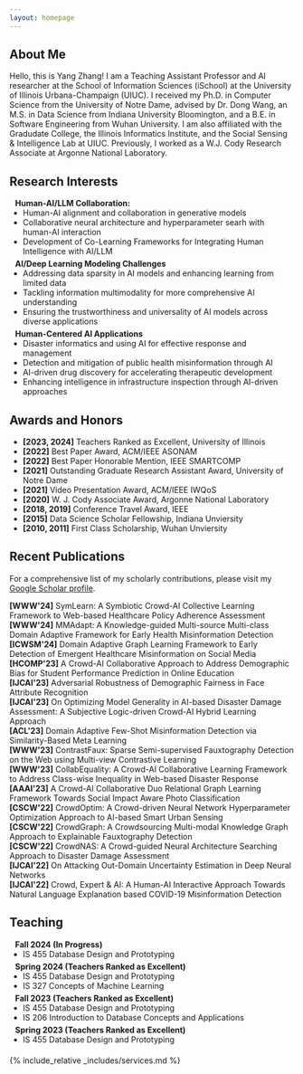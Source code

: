 ```yaml
---
layout: homepage
---
```


## About Me

Hello, this is Yang Zhang! I am a Teaching Assistant Professor and AI researcher at the School of Information Sciences (iSchool) at the University of Illinois Urbana-Champaign (UIUC). I received my Ph.D. in Computer Science from the University of Notre Dame, advised by Dr. Dong Wang, an M.S. in Data Science from Indiana University Bloomington, and a B.E. in Software Engineering from Wuhan University. I am also affiliated with the Gradudate College, the Illinois Informatics Institute, and the Social Sensing & Intelligence Lab at UIUC. Previously, I worked as a W.J. Cody Research Associate at Argonne National Laboratory.

## Research Interests
<h4 style="margin:0 10px 0;">Human-AI/LLM Collaboration:</h4>

<ul style="margin:0 0 5px;">
  <li><autocolor>Human-AI alignment and collaboration in generative models</autocolor></li>
  <li><autocolor>Collaborative neural architecture and hyperparameter searh with human-AI interaction</autocolor></li>
  <li><autocolor>Development of Co-Learning Frameworks for Integrating Human Intelligence with AI/LLM</autocolor></li>
</ul>

<h4 style="margin:0 10px 0;">AI/Deep Learning Modeling Challenges</h4>

<ul style="margin:0 0 5px;">
  <li><autocolor>Addressing data sparsity in AI models and enhancing learning from limited data</autocolor></li>
  <li><autocolor>Tackling information multimodality for more comprehensive AI understanding</autocolor></li>
    <li><autocolor>Ensuring the trustworthiness and universality of AI models across diverse applications</autocolor></li>
</ul>

<h4 style="margin:0 10px 0;">Human-Centered AI Applications</h4>

<ul style="margin:0 0 20px;">
  <li><autocolor>Disaster informatics and using AI for effective response and management</autocolor></li>
  <li><autocolor>Detection and mitigation of public health misinformation through AI</autocolor></li>
    <li><autocolor>AI-driven drug discovery for accelerating therapeutic development</autocolor></li>
        <li><autocolor>Enhancing intelligence in infrastructure inspection through AI-driven approaches</autocolor></li>
</ul>


## Awards and Honors

- **[2023, 2024]** Teachers Ranked as Excellent, University of Illinois
- **[2022]** Best Paper Award, ACM/IEEE ASONAM
- **[2022]** Best Paper Honorable Mention, IEEE SMARTCOMP
- **[2021]** Outstanding Graduate Research Assistant Award, University of Notre Dame 
- **[2021]** Video Presentation Award, ACM/IEEE IWQoS
- **[2020]** W. J. Cody Associate Award, Argonne National Laboratory
- **[2018, 2019]** Conference Travel Award, IEEE
- **[2015]** Data Science Scholar Fellowship, Indiana Unviersity
- **[2010, 2011]** First Class Scholarship, Wuhan Unviersity


## Recent Publications

For a comprehensive list of my scholarly contributions, please visit my <a href="https://scholar.google.com/citations?user=uq55RBsAAAAJ&hl=en">Google Scholar profile</a>.


**[WWW'24]** SymLearn: A Symbiotic Crowd-AI Collective Learning Framework to Web-based Healthcare Policy Adherence Assessment <br style="line-height: 20px" />
**[WWW'24]** MMAdapt: A Knowledge-guided Multi-source Multi-class Domain Adaptive Framework for Early Health Misinformation Detection <br style="line-height: 10px" />
**[ICWSM'24]** Domain Adaptive Graph Learning Framework to Early Detection of Emergent Healthcare Misinformation on Social Media <br style="line-height: 10px" />
**[HCOMP'23]** A Crowd-AI Collaborative Approach to Address Demographic Bias for Student Performance Prediction in Online Education <br style="line-height: 10px" />
**[IJCAI'23]** Adversarial Robustness of Demographic Fairness in Face Attribute Recognition <br style="line-height: 10px" />
**[IJCAI'23]** On Optimizing Model Generality in AI-based Disaster Damage Assessment: A Subjective Logic-driven Crowd-AI Hybrid Learning Approach <br style="line-height: 10px" />
**[ACL'23]** Domain Adaptive Few-Shot Misinformation Detection via Similarity-Based Meta Learning <br style="line-height: 10px" />
**[WWW'23]** ContrastFaux: Sparse Semi-supervised Fauxtography Detection on the Web using Multi-view Contrastive Learning <br style="line-height: 10px" />
**[WWW'23]** CollabEquality: A Crowd-AI Collaborative Learning Framework to Address Class-wise Inequality in Web-based Disaster Response <br style="line-height: 10px" />
**[AAAI'23]** A Crowd-AI Collaborative Duo Relational Graph Learning Framework Towards Social Impact Aware Photo Classification <br style="line-height: 10px" />
**[CSCW'22]** CrowdOptim: A Crowd-driven Neural Network Hyperparameter Optimization Approach to AI-based Smart Urban Sensing <br style="line-height: 10px" />
**[CSCW'22]** CrowdGraph: A Crowdsourcing Multi-modal Knowledge Graph Approach to Explainable Fauxtography Detection <br style="line-height: 10px" />
**[CSCW'22]** CrowdNAS: A Crowd-guided Neural Architecture Searching Approach to Disaster Damage Assessment <br style="line-height: 10px" />
**[IJCAI'22]** On Attacking Out-Domain Uncertainty Estimation in Deep Neural Networks <br style="line-height: 10px" />
**[IJCAI'22]** Crowd, Expert & AI: A Human-AI Interactive Approach Towards Natural Language Explanation based COVID-19 Misinformation Detection <br style="line-height: 10px" />

## Teaching
<h4 style="margin:0 10px 0;">Fall 2024 (In Progress)</h4>

<ul style="margin:0 0 5px;">
  <li><autocolor>IS 455 Database Design and Prototyping</autocolor></li>
</ul>

<h4 style="margin:0 10px 0;">Spring 2024 (Teachers Ranked as Excellent)</h4>

<ul style="margin:0 0 5px;">
  <li><autocolor>IS 455 Database Design and Prototyping</autocolor></li>
  <li><autocolor>IS 327 Concepts of Machine Learning</autocolor></li>
</ul>


<h4 style="margin:0 10px 0;">Fall 2023 (Teachers Ranked as Excellent)</h4>

<ul style="margin:0 0 5px;">
  <li><autocolor>IS 455 Database Design and Prototyping</autocolor></li>
  <li><autocolor>IS 206 Introduction to Database Concepts and Applications</autocolor></li>
</ul>

<h4 style="margin:0 10px 0;">Spring 2023 (Teachers Ranked as Excellent)</h4>

<ul style="margin:0 0 20px;">
  <li><autocolor>IS 455 Database Design and Prototyping</autocolor></li>
</ul>


{% include_relative _includes/services.md %}
